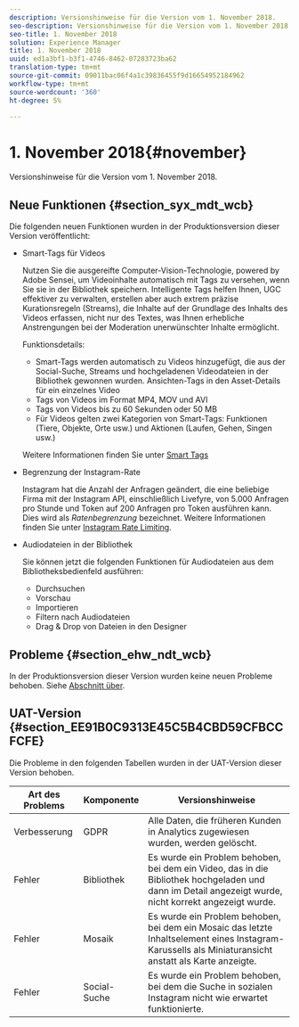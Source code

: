 ```yaml
---
description: Versionshinweise für die Version vom 1. November 2018.
seo-description: Versionshinweise für die Version vom 1. November 2018.
seo-title: 1. November 2018
solution: Experience Manager
title: 1. November 2018
uuid: ed1a3bf1-b3f1-4746-8462-07283723ba62
translation-type: tm+mt
source-git-commit: 09011bac06f4a1c39836455f9d16654952184962
workflow-type: tm+mt
source-wordcount: '360'
ht-degree: 5%

---
```



# 1. November 2018{#november}

Versionshinweise für die Version vom 1. November 2018.

## Neue Funktionen {#section_syx_mdt_wcb}

Die folgenden neuen Funktionen wurden in der Produktionsversion dieser Version veröffentlicht:

* Smart-Tags für Videos

   Nutzen Sie die ausgereifte Computer-Vision-Technologie, powered by Adobe Sensei, um Videoinhalte automatisch mit Tags zu versehen, wenn Sie sie in der Bibliothek speichern. Intelligente Tags helfen Ihnen, UGC effektiver zu verwalten, erstellen aber auch extrem präzise Kurationsregeln (Streams), die Inhalte auf der Grundlage des Inhalts des Videos erfassen, nicht nur des Textes, was Ihnen erhebliche Anstrengungen bei der Moderation unerwünschter Inhalte ermöglicht.

   Funktionsdetails:

   * Smart-Tags werden automatisch zu Videos hinzugefügt, die aus der Social-Suche, Streams und hochgeladenen Videodateien in der Bibliothek gewonnen wurden. Ansichten-Tags in den Asset-Details für ein einzelnes Video
   * Tags von Videos im Format MP4, MOV und AVI
   * Tags von Videos bis zu 60 Sekunden oder 50 MB
   * Für Videos gelten zwei Kategorien von Smart-Tags: Funktionen (Tiere, Objekte, Orte usw.) und Aktionen (Laufen, Gehen, Singen usw.)

   Weitere Informationen finden Sie unter [Smart Tags](/help/using/c-features-livefyre/c-smart-tags/c-smart-tags.md#c_smart_tags)

* Begrenzung der Instagram-Rate

   Instagram hat die Anzahl der Anfragen geändert, die eine beliebige Firma mit der Instagram API, einschließlich Livefyre, von 5.000 Anfragen pro Stunde und Token auf 200 Anfragen pro Token ausführen kann. Dies wird als *Ratenbegrenzung* bezeichnet. Weitere Informationen finden Sie unter [Instagram Rate Limiting](/help/using/c-streams/c-instagram-rate-limiting.md).

* Audiodateien in der Bibliothek

   Sie können jetzt die folgenden Funktionen für Audiodateien aus dem Bibliotheksbedienfeld ausführen:

   * Durchsuchen
   * Vorschau
   * Importieren
   * Filtern nach Audiodateien
   * Drag &amp; Drop von Dateien in den Designer

## Probleme {#section_ehw_ndt_wcb}

In der Produktionsversion dieser Version wurden keine neuen Probleme behoben. Siehe [Abschnitt über](#c_rn/section_syx_mdt_wcb).

## UAT-Version {#section_EE91B0C9313E45C5B4CBD59CFBCCFCFE}

Die Probleme in den folgenden Tabellen wurden in der UAT-Version dieser Version behoben.

| **Art des Problems** | **Komponente** | **Versionshinweise** |
|---|---|---|
| Verbesserung | GDPR | Alle Daten, die früheren Kunden in Analytics zugewiesen wurden, werden gelöscht. |
| Fehler | Bibliothek | Es wurde ein Problem behoben, bei dem ein Video, das in die Bibliothek hochgeladen und dann im Detail angezeigt wurde, nicht korrekt angezeigt wurde. |
| Fehler | Mosaik | Es wurde ein Problem behoben, bei dem ein Mosaic das letzte Inhaltselement eines Instagram-Karussells als Miniaturansicht anstatt als Karte anzeigte. |
| Fehler | Social-Suche | Es wurde ein Problem behoben, bei dem die Suche in sozialen Instagram nicht wie erwartet funktionierte. |

